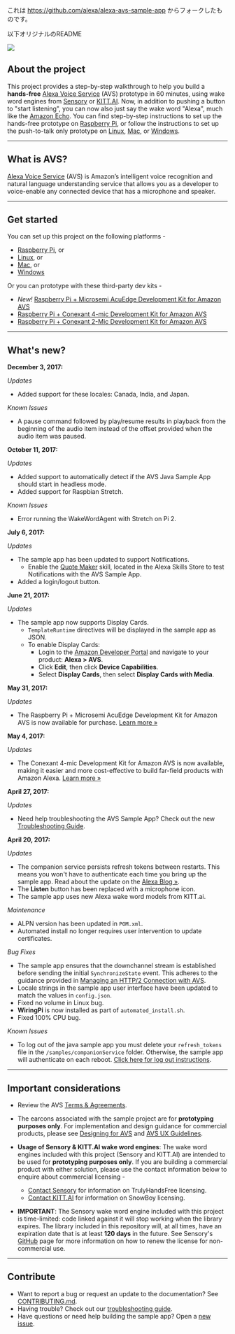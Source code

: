 これは https://github.com/alexa/alexa-avs-sample-app からフォークしたものです。

以下オリジナルのREADME

![](../../wiki/assets/alexa-logo-3.png)

## About the project

This project provides a step-by-step walkthrough to help you build a **hands-free** [Alexa Voice Service](https://developer.amazon.com/avs) (AVS) prototype in 60 minutes, using wake word engines from [Sensory](https://github.com/Sensory/alexa-rpi) or [KITT.AI](https://github.com/Kitt-AI/snowboy). Now, in addition to pushing a button to "start listening", you can now also just say the wake word "Alexa", much like the [Amazon Echo](https://amazon.com/echo). You can find step-by-step instructions to set up the hands-free prototype on [Raspberry Pi](../../wiki/Raspberry-Pi), or follow the instructions to set up the push-to-talk only prototype on [Linux](../../wiki/Linux), [Mac](../../wiki/Mac), or [Windows](../../wiki/Windows).

---

## What is AVS?

[Alexa Voice Service](https://developer.amazon.com/avs) (AVS) is Amazon’s intelligent voice recognition and natural language understanding service that allows you as a developer to voice-enable any connected device that has a microphone and speaker.

---

## Get started

You can set up this project on the following platforms -

* [Raspberry Pi](../../wiki/Raspberry-Pi), or
* [Linux](../../wiki/Linux), or
* [Mac](../../wiki/Mac), or
* [Windows](../../wiki/Windows)  

Or you can prototype with these third-party dev kits -

* *New!* [Raspberry Pi + Microsemi AcuEdge Development Kit for Amazon AVS](https://github.com/MicrosemiVoiceProcessing/ZLK38AVS/wiki/howto)    
* [Raspberry Pi + Conexant 4-mic Development Kit for Amazon AVS](https://github.com/conexant/alexa-avs-sample-app/wiki/Conexant4Mic-Raspberry-Pi)
* [Raspberry Pi + Conexant 2-Mic Development Kit for Amazon AVS](../../wiki/Conexant2Mic-Raspberry-Pi)  

---

## What's new?

**December 3, 2017:** 

*Updates*  

* Added support for these locales: Canada, India, and Japan.   

*Known Issues*  
 
* A pause command followed by play/resume results in playback from the beginning of the audio item instead of the offset provided when the audio item was paused.

**October 11, 2017:**

*Updates*

* Added support to automatically detect if the AVS Java Sample App should start in headless mode.
* Added support for Raspbian Stretch.

*Known Issues*

* Error running the WakeWordAgent with Stretch on Pi 2.

**July 6, 2017:**

*Updates*

* The sample app has been updated to support Notifications.
  * Enable the [Quote Maker](https://www.amazon.com/dp/B071ZMZWF7/ref=sr_1_1?s=digital-skills&ie=UTF8&qid=1499374636&sr=1-1&keywords=quote+maker) skill, located in the Alexa Skills Store to test Notifications with the AVS Sample App.
* Added a login/logout button.

**June 21, 2017:**  

*Updates*

* The sample app now supports Display Cards.  
  * `TemplateRuntime` directives will be displayed in the sample app as JSON.   
  * To enable Display Cards:  
    * Login to the [Amazon Developer Portal](https://developer.amazon.com/login.html) and navigate to your product: **Alexa > AVS**.
    * Click **Edit**, then click **Device Capabilities**.  
    * Select **Display Cards**, then select **Display Cards with Media**.  

**May 31, 2017:**

*Updates*  

* The Raspberry Pi + Microsemi AcuEdge Development Kit for Amazon AVS is now available for purchase. [Learn more »](https://developer.amazon.com/alexa-voice-service/dev-kits/microsemi-acuedge/)  

**May 4, 2017:**  

*Updates*

* The Conexant 4-mic Development Kit for Amazon AVS is now available, making it easier and more cost-effective to build far-field products with Amazon Alexa. [Learn more »](http://developer.amazon.com/alexa-voice-service/dev-kits/conexant-4-mic/)  

**April 27, 2017:**

*Updates*

* Need help troubleshooting the AVS Sample App? Check out the new [Troubleshooting Guide](https://github.com/alexa/alexa-avs-sample-app/wiki/Troubleshooting).

**April 20, 2017:**  

*Updates*  

* The companion service persists refresh tokens between restarts. This means you won't have to authenticate each time you bring up the sample app. Read about the update on the [Alexa Blog »](https://developer.amazon.com/blogs/alexa/post/bb4a34ad-f805-43d9-bbe0-c113105dd8fd/understanding-login-authentication-with-the-avs-sample-app-and-the-node-js-server).  
* The **Listen** button has been replaced with a microphone icon.  
* The sample app uses new Alexa wake word models from KITT.ai.  

*Maintenance*  

* ALPN version has been updated in `POM.xml`.  
* Automated install no longer requires user intervention to update certificates.  

*Bug Fixes*  

* The sample app ensures that the downchannel stream is established before sending the initial `SynchronizeState` event. This adheres to the guidance provided in [Managing an HTTP/2 Connection with AVS](https://developer.amazon.com/public/solutions/alexa/alexa-voice-service/docs/managing-an-http-2-connection).
* Locale strings in the sample app user interface have been updated to match the values in `config.json`.  
* Fixed no volume in Linux bug.  
* **WiringPi** is now installed as part of `automated_install.sh`.  
* Fixed 100% CPU bug.  

*Known Issues*

* To log out of the java sample app you must delete your `refresh_tokens` file in the `/samples/companionService` folder. Otherwise, the sample app will authenticate on each reboot. [Click here for log out instructions](../../wiki/Sample-App-Log-Out-Instructions).

---

## Important considerations

* Review the AVS [Terms & Agreements](https://developer.amazon.com/public/solutions/alexa/alexa-voice-service/support/terms-and-agreements).  

* The earcons associated with the sample project are for **prototyping purposes only**. For implementation and design guidance for commercial products, please see [Designing for AVS](https://developer.amazon.com/public/solutions/alexa/alexa-voice-service/content/designing-for-the-alexa-voice-service) and [AVS UX Guidelines](https://developer.amazon.com/public/solutions/alexa/alexa-voice-service/content/alexa-voice-service-ux-design-guidelines).

* **Usage of Sensory & KITT.AI wake word engines**: The wake word engines included with this project (Sensory and KITT.AI) are intended to be used for **prototyping purposes only**. If you are building a commercial product with either solution, please use the contact information below to enquire about commercial licensing -
  * [Contact Sensory](http://www.sensory.com/support/contact/us-sales/) for information on TrulyHandsFree licensing.
  * [Contact KITT.AI](mailto:snowboy@kitt.ai) for information on SnowBoy licensing.

* **IMPORTANT**: The Sensory wake word engine included with this project is time-limited: code linked against it will stop working when the library expires. The library included in this repository will, at all times, have an expiration date that is at least **120 days** in the future. See Sensory's [GitHub](https://github.com/Sensory/alexa-rpi#license) page for more information on how to renew the license for non-commercial use.

---

## Contribute

* Want to report a bug or request an update to the documentation? See [CONTRIBUTING.md](https://github.com/alexa/alexa-avs-sample-app/blob/master/CONTRIBUTING.md).
* Having trouble? Check out our [troubleshooting guide](../../wiki/Troubleshooting).
* Have questions or need help building the sample app? Open a [new issue](https://github.com/alexa/alexa-avs-sample-app/issues/new).
